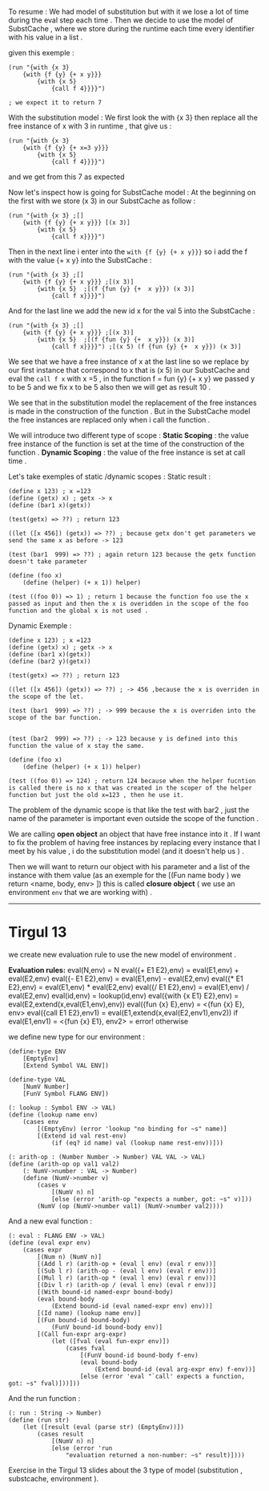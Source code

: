 To resume : We had model of substitution but with it we lose a lot of time during the eval step each time . 
Then we decide to use the model of SubstCache , where we store during the runtime each time every identifier with his value in a list .

given this exemple : 
```racket 
(run "{with {x 3}
	{with {f {y} {+ x y}}}
		{with {x 5}
			{call f 4}}}}")

; we expect it to return 7 
```

With the substitution model :  We first look the with {x 3} then replace all the free instance of x with 3 in runtime   , that give us : 
```
(run "{with {x 3}
	{with {f {y} {+ x=3 y}}}
		{with {x 5}
			{call f 4}}}}")
```
and we get from this 7 as expected 

Now let's inspect how is going for SubstCache model : 
At the beginning on the first with we store (x 3) in our SubstCache as follow : 
```
(run "{with {x 3} ;[]
	{with {f {y} {+ x y}}} [(x 3)] 
		{with {x 5} 
			{call f x}}}}")
```
Then in the next line i enter into the `with {f {y} {+ x y}}}`  so i add the f with the value {+ x y} into the SubstCache  : 
```racket
(run "{with {x 3} ;[]
	{with {f {y} {+ x y}}} ;[(x 3)]
		{with {x 5}  ;[(f {fun {y} {+  x y}}) (x 3)]
			{call f x}}}}")
```
And for the last line we add the new id x for the val 5 into the SubstCache :

```racket
(run "{with {x 3} ;[]
	{with {f {y} {+ x y}}} ;[(x 3)]
		{with {x 5}  ;[(f {fun {y} {+  x y}}) (x 3)]
			{call f x}}}}") ;[(x 5) (f {fun {y} {+  x y}}) (x 3)]
```
We see that we have a free instance of x at the last line so we replace by our first instance that correspond to x that is (x 5) in our SubstCache and eval the `call f x` with x =5 , in the function f = fun {y} {+ x y} we passed y to be 5 and we fix x to be 5 also then we will get as result 10 .


We see that  in the substitution  model the replacement of the free instances is made in the construction of the function .
But in the SubstCache model the free instances are replaced only when i call the function .

We will introduce two different type of scope : 
**Static Scoping** : the  value free instance of the function is set at the time of the construction of the function . 
**Dynamic Scoping** : the value of the free instance is set at call time .

Let's take exemples of static /dynamic scopes : 
Static result : 
```racket 
(define x 123) ; x =123
(define (getx) x) ; getx -> x
(define (bar1 x)(getx))

(test(getx) => ??) ; return 123

((let ([x 456]) (getx)) => ??) ; because getx don't get parameters we send the same x as before -> 123

(test (bar1  999) => ??) ; again return 123 because the getx function doesn't take parameter 

(define (foo x)
	(define (helper) (+ x 1)) helper)

(test ((foo 0)) => 1) ; return 1 because the function foo use the x passed as input and then the x is overidden in the scope of the foo function and the global x is not used .
```


Dynamic Exemple :
```racket 
(define x 123) ; x =123
(define (getx) x) ; getx -> x
(define (bar1 x)(getx))
(define (bar2 y)(getx))

(test(getx) => ??) ; return 123

((let ([x 456]) (getx)) => ??) ; -> 456 ,because the x is overriden in the scope of the let.

(test (bar1  999) => ??) ; -> 999 because the x is overriden into the scope of the bar function.


(test (bar2  999) => ??) ; -> 123 because y is defined into this function the value of x stay the same.

(define (foo x)
	(define (helper) (+ x 1)) helper)

(test ((foo 0)) => 124) ; return 124 because when the helper fucntion is called there is no x that was created in the scoper of the helper function but just the old x=123 , then he use it.
```

The problem of the dynamic scope  is that like the test with bar2 , just the name of the parameter is important even outside the scope of the function . 


We are calling **open object** an object  that have free instance into it  .
If I want to fix the problem of having free instances by replacing every instance that I meet by his value , i do the substitution model (and it doesn't help us ) .

Then we will want to return our object with his parameter and a list of the instance with them value (as an exemple for the \[(Fun name body ) we return <name, body, env> ]) this is called **closure object** ( we use an environment `env` that we are working with) . 



---
# Tirgul 13

we create new evaluation rule to use the new model of environment .

**Evaluation rules:**
eval(N,env) = N
eval({+ E1 E2},env) = eval(E1,env) + eval(E2,env)
eval({- E1 E2},env) = eval(E1,env) - eval(E2,env)
eval({* E1 E2},env) = eval(E1,env) * eval(E2,env)
eval({/ E1 E2},env) = eval(E1,env) / eval(E2,env)
eval(id,env) = lookup(id,env)
eval({with {x E1} E2},env) = eval(E2,extend(x,eval(E1,env),env))
eval({fun {x} E},env) = <{fun {x} E}, env>
eval({call E1 E2},env1)
	= eval(E1,extend(x,eval(E2,env1),env2))
			if eval(E1,env1) = <{fun {x} E1}, env2>
	= error! otherwise

we define new type for our environment  : 
```racket
(define-type ENV
	[EmptyEnv]
	[Extend Symbol VAL ENV])

(define-type VAL
	[NumV Number]
	[FunV Symbol FLANG ENV])

(: lookup : Symbol ENV -> VAL)
(define (lookup name env)
	(cases env
		[(EmptyEnv) (error 'lookup "no binding for ~s" name)]
		[(Extend id val rest-env)
			(if (eq? id name) val (lookup name rest-env))]))

(: arith-op : (Number Number -> Number) VAL VAL -> VAL)
(define (arith-op op val1 val2)
	(: NumV->number : VAL -> Number)
	(define (NumV->number v)
		(cases v
			[(NumV n) n]
			[else (error 'arith-op "expects a number, got: ~s" v)]))
		(NumV (op (NumV->number val1) (NumV->number val2))))
```

And a new eval function : 
```racket
(: eval : FLANG ENV -> VAL)
(define (eval expr env)
	(cases expr
		[(Num n) (NumV n)]
		[(Add l r) (arith-op + (eval l env) (eval r env))]
		[(Sub l r) (arith-op - (eval l env) (eval r env))]
		[(Mul l r) (arith-op * (eval l env) (eval r env))]
		[(Div l r) (arith-op / (eval l env) (eval r env))]
		[(With bound-id named-expr bound-body)
		(eval bound-body
			(Extend bound-id (eval named-expr env) env))]
		[(Id name) (lookup name env)]
		[(Fun bound-id bound-body)
			(FunV bound-id bound-body env)]
		[(Call fun-expr arg-expr)
			(let ([fval (eval fun-expr env)])
				(cases fval
					[(FunV bound-id bound-body f-env)
					(eval bound-body
						(Extend bound-id (eval arg-expr env) f-env))]
					[else (error 'eval "`call' expects a function, got: ~s" fval)]))]))
```



And the run function : 
```racket
(: run : String -> Number)
(define (run str)
	(let ([result (eval (parse str) (EmptyEnv))])
		(cases result
			[(NumV n) n]
			[else (error 'run
				"evaluation returned a non-number: ~s" result)])))
```


Exercise in the Tirgul 13 slides about the 3 type of model (substitution , substcache, environment ).
